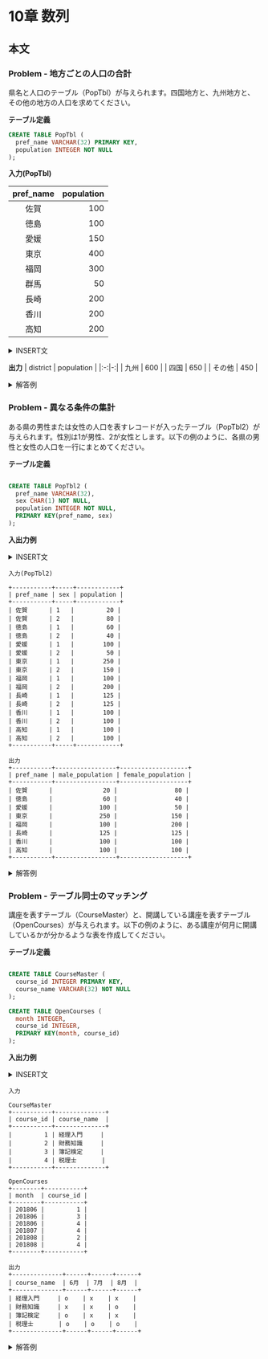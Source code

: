 # 10章 数列
## 本文
### Problem - 地方ごとの人口の合計

県名と人口のテーブル（PopTbl）が与えられます。四国地方と、九州地方と、その他の地方の人口を求めてください。

**テーブル定義**

```sql
CREATE TABLE PopTbl (
  pref_name VARCHAR(32) PRIMARY KEY,
  population INTEGER NOT NULL
);
```

**入力(PopTbl)**

| pref_name | population |
|:-:|-:|
| 佐賀      |        100 |
| 徳島      |        100 |
| 愛媛      |        150 |
| 東京      |        400 |
| 福岡      |        300 |
| 群馬      |         50 |
| 長崎      |        200 |
| 香川      |        200 |
| 高知      |        200 |

<details>
<summary>INSERT文</summary>

```sql
INSERT INTO PopTbl VALUES ('徳島', 100);
INSERT INTO PopTbl VALUES ('香川', 200);
INSERT INTO PopTbl VALUES ('愛媛', 150);
INSERT INTO PopTbl VALUES ('高知', 200);
INSERT INTO PopTbl VALUES ('福岡', 300);
INSERT INTO PopTbl VALUES ('佐賀', 100);
INSERT INTO PopTbl VALUES ('長崎', 200);
INSERT INTO PopTbl VALUES ('東京', 400);
INSERT INTO PopTbl VALUES ('群馬', 50);
```
</details>

**出力**
| district  | population |
|:-:|-:|
| 九州      |        600 |
| 四国      |        650 |
| その他    |        450 |

<details>
<summary>解答例</summary>

```sql
select
  case
      when pref_name in ('徳島', '愛媛', '香川', '高知') then '四国'
      when pref_name in ('福岡', '佐賀', '長崎') then '九州'
      else 'その他'
  end as district
  , sum(population) as population
from PopTbl
group by district
;
```
</details>


### Problem - 異なる条件の集計

ある県の男性または女性の人口を表すレコードが入ったテーブル（PopTbl2）が与えられます。性別は1が男性、2が女性とします。以下の例のように、各県の男性と女性の人口を一行にまとめてください。

**テーブル定義**

```sql

CREATE TABLE PopTbl2 (
  pref_name VARCHAR(32),
  sex CHAR(1) NOT NULL,
  population INTEGER NOT NULL,
  PRIMARY KEY(pref_name, sex)
);
```

**入出力例**

<details>
<summary>INSERT文</summary>

```sql
INSERT INTO PopTbl2 VALUES ('徳島', '1', 60);
INSERT INTO PopTbl2 VALUES ('徳島', '2', 40);
INSERT INTO PopTbl2 VALUES ('香川', '1', 100);
INSERT INTO PopTbl2 VALUES ('香川', '2', 100);
INSERT INTO PopTbl2 VALUES ('愛媛', '1', 100);
INSERT INTO PopTbl2 VALUES ('愛媛', '2', 50);
INSERT INTO PopTbl2 VALUES ('高知', '1', 100);
INSERT INTO PopTbl2 VALUES ('高知', '2', 100);
INSERT INTO PopTbl2 VALUES ('福岡', '1', 100);
INSERT INTO PopTbl2 VALUES ('福岡', '2', 200);
INSERT INTO PopTbl2 VALUES ('佐賀', '1', 20);
INSERT INTO PopTbl2 VALUES ('佐賀', '2', 80);
INSERT INTO PopTbl2 VALUES ('長崎', '1', 125);
INSERT INTO PopTbl2 VALUES ('長崎', '2', 125);
INSERT INTO PopTbl2 VALUES ('東京', '1', 250);
INSERT INTO PopTbl2 VALUES ('東京', '2', 150);
```
</details>

```
入力(PopTbl2)

+-----------+-----+------------+
| pref_name | sex | population |
+-----------+-----+------------+
| 佐賀      | 1   |         20 |
| 佐賀      | 2   |         80 |
| 徳島      | 1   |         60 |
| 徳島      | 2   |         40 |
| 愛媛      | 1   |        100 |
| 愛媛      | 2   |         50 |
| 東京      | 1   |        250 |
| 東京      | 2   |        150 |
| 福岡      | 1   |        100 |
| 福岡      | 2   |        200 |
| 長崎      | 1   |        125 |
| 長崎      | 2   |        125 |
| 香川      | 1   |        100 |
| 香川      | 2   |        100 |
| 高知      | 1   |        100 |
| 高知      | 2   |        100 |
+-----------+-----+------------+

出力
+-----------+-----------------+-------------------+
| pref_name | male_population | female_population |
+-----------+-----------------+-------------------+
| 佐賀      |              20 |                80 |
| 徳島      |              60 |                40 |
| 愛媛      |             100 |                50 |
| 東京      |             250 |               150 |
| 福岡      |             100 |               200 |
| 長崎      |             125 |               125 |
| 香川      |             100 |               100 |
| 高知      |             100 |               100 |
+-----------+-----------------+-------------------+
```

<details>
<summary>解答例</summary>

```sql
select
  pref_name
  , sum(case when sex = 1 then population else 0 end) as male_population
  , sum(case when sex = 2 then population else 0 end) as female_population
from PopTbl2
group by pref_name
;
```
</details>

### Problem - テーブル同士のマッチング

講座を表すテーブル（CourseMaster）と、開講している講座を表すテーブル（OpenCourses）が与えられます。以下の例のように、ある講座が何月に開講しているかが分かるような表を作成してください。

**テーブル定義**

```sql

CREATE TABLE CourseMaster (
  course_id INTEGER PRIMARY KEY,
  course_name VARCHAR(32) NOT NULL
);

CREATE TABLE OpenCourses (
  month INTEGER,
  course_id INTEGER,
  PRIMARY KEY(month, course_id)
);
```

**入出力例**

<details>
<summary>INSERT文</summary>

```sql

INSERT INTO CourseMaster VALUES (1, '経理入門');
INSERT INTO CourseMaster VALUES (2, '財務知識');
INSERT INTO CourseMaster VALUES (3, '簿記検定');
INSERT INTO CourseMaster VALUES (4, '税理士');

INSERT INTO OpenCourses VALUES (201806, 1);
INSERT INTO OpenCourses VALUES (201806, 3);
INSERT INTO OpenCourses VALUES (201806, 4);
INSERT INTO OpenCourses VALUES (201807, 4);
INSERT INTO OpenCourses VALUES (201808, 2);
INSERT INTO OpenCourses VALUES (201808, 4);
```
</details>

```
入力

CourseMaster
+-----------+--------------+
| course_id | course_name  |
+-----------+--------------+
|         1 | 経理入門     |
|         2 | 財務知識     |
|         3 | 簿記検定     |
|         4 | 税理士       |
+-----------+--------------+

OpenCourses
+--------+-----------+
| month  | course_id |
+--------+-----------+
| 201806 |         1 |
| 201806 |         3 |
| 201806 |         4 |
| 201807 |         4 |
| 201808 |         2 |
| 201808 |         4 |
+--------+-----------+

出力
+--------------+------+------+------+
| course_name  | 6月  | 7月  | 8月  |
+--------------+------+------+------+
| 経理入門     | o    | x    | x    |
| 財務知識     | x    | x    | o    |
| 簿記検定     | o    | x    | x    |
| 税理士       | o    | o    | o    |
+--------------+------+------+------+

```

<details>
<summary>解答例</summary>

```sql
-- IN述語
select
  CM.course_name
  , case
    when CM.course_id in (select course_id from OpenCourses where month = 201806)
      then 'o'
    else 'x'
  end as '6月'
  , case
    when CM.course_id in (select course_id from OpenCourses where month = 201807)
      then 'o'
    else 'x'
  end as '7月'
  , case
    when CM.course_id in (select course_id from OpenCourses where month = 201808)
      then 'o'
    else 'x'
  end as '8月'
from CourseMaster CM
;

-- EXISTS述語
select
  CM.course_name
  , case
    when
      exists (
        select * from OpenCourses OC where OC.month = 201806 and OC.course_id = CM.course_id
      ) then 'o'
    else 'x'
  end as '6月'
  , case
    when
      exists (
        select * from OpenCourses OC where OC.month = 201807 and OC.course_id = CM.course_id
      ) then 'o'
    else 'x'
  end as '7月'
  , case
    when
      exists (
        select * from OpenCourses OC where OC.month = 201808 and OC.course_id = CM.course_id
      ) then 'o'
    else 'x'
  end as '8月'
from CourseMaster CM
;
```
</details>